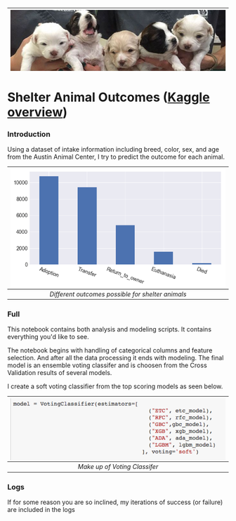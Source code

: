 | <img src="photos/doges.png" alt="Sample Doges" style="float:left;"/> | 
|:--:| 

# Shelter Animal Outcomes ([Kaggle overview](https://www.kaggle.com/c/shelter-animal-outcomes))

### Introduction

Using a dataset of intake information including breed, color, sex, and age from the Austin Animal Center, I try to predict the outcome for each animal.

| <img src="photos/outcomes.png" alt="Outcomes" style="float:left;"/> | 
|:--:| 
| *Different outcomes possible for shelter animals* |

### Full

This notebook contains both analysis and modeling scripts.  It contains everything you'd like to see.

The notebook begins with handling of categorical columns and feature selection.  And after all the data processing it ends with modeling.  The final model is an ensemble voting classifer and is choosen from the Cross Validation results of several models.

I create a soft voting classifier from the top scoring models as seen below.

| <img src="photos/voting.png" alt="Voting Classifer" style="float:left;"/> | 
|:--:| 
| *Make up of Voting Classifer* |

### Logs

If for some reason you are so inclined, my iterations of success (or failure) are included in the logs

